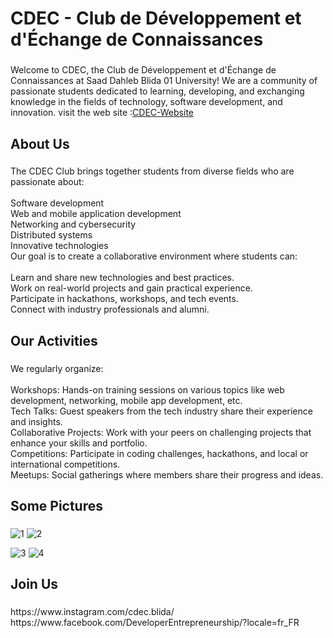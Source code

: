 
<h1 align="left">CDEC - Club de Développement et d'Échange de Connaissances</h1>

###

<p align="left">Welcome to CDEC, the Club de Développement et d'Échange de Connaissances at Saad Dahleb Blida 01 University! We are a community of passionate students dedicated to learning, developing, and exchanging knowledge in the fields of technology, software development, and innovation.
visit the web site :<a href="https://anisfed.github.io/CDEC/" target="_blank">CDEC-Website</a>
</p>

###

<h2 align="left">About Us</h2>

###

<p align="left">The CDEC Club brings together students from diverse fields who are passionate about:<br><br>Software development<br>Web and mobile application development<br>Networking and cybersecurity<br>Distributed systems<br>Innovative technologies<br>Our goal is to create a collaborative environment where students can:<br><br>Learn and share new technologies and best practices.<br>Work on real-world projects and gain practical experience.<br>Participate in hackathons, workshops, and tech events.<br>Connect with industry professionals and alumni.</p>

###

<h2 align="left">Our Activities</h2>

###

<p align="left">We regularly organize:<br><br>Workshops: Hands-on training sessions on various topics like web development, networking, mobile app development, etc.<br>Tech Talks: Guest speakers from the tech industry share their experience and insights.<br>Collaborative Projects: Work with your peers on challenging projects that enhance your skills and portfolio.<br>Competitions: Participate in coding challenges, hackathons, and local or international competitions.<br>Meetups: Social gatherings where members share their progress and ideas.</p>

###

<h2 align="left">Some Pictures</h2>

###
![1](https://github.com/user-attachments/assets/d99fa47d-73d7-4933-ad34-8a24a7d6a129) ![2](https://github.com/user-attachments/assets/e7c61804-75ff-4d86-a684-c3e58ffe5ef6)

![3](https://github.com/user-attachments/assets/5279382e-5662-444a-a528-c6f72415781e) ![4](https://github.com/user-attachments/assets/44d5a3dd-e596-47e7-aadf-b537a80dba84)




###

<h2 align="left">Join Us</h2>

###

<p align="left">https://www.instagram.com/cdec.blida/<br>https://www.facebook.com/DeveloperEntrepreneurship/?locale=fr_FR</p>

###
